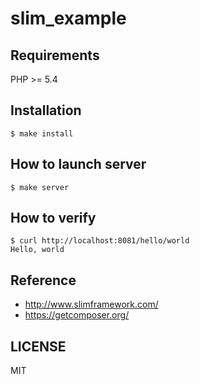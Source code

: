 slim_example
============

## Requirements

PHP >= 5.4

## Installation

    $ make install

## How to launch server

    $ make server

## How to verify

    $ curl http://localhost:8081/hello/world
    Hello, world


## Reference

* http://www.slimframework.com/
* https://getcomposer.org/

## LICENSE

MIT
